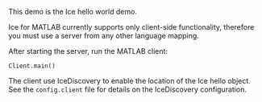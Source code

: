 This demo is the Ice hello world demo.

Ice for MATLAB currently supports only client-side functionality, therefore
you must use a server from any other language mapping.

After starting the server, run the MATLAB client:

```
Client.main()
```

The client use IceDiscovery to enable the location of the
Ice hello object. See the `config.client` file for
details on the IceDiscovery configuration.
